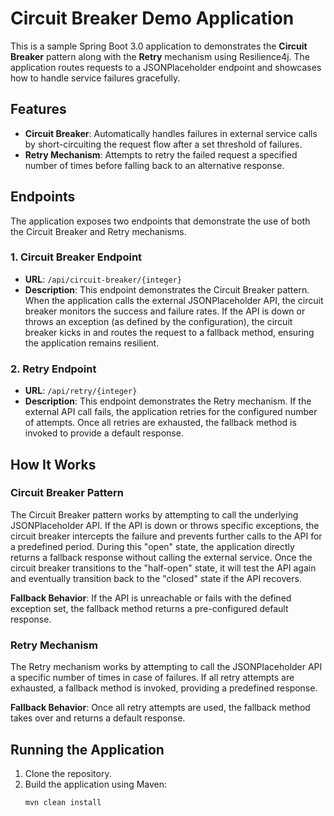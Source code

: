 # Circuit Breaker Demo Application

This is a sample Spring Boot 3.0 application to demonstrates the **Circuit Breaker** pattern along with the **Retry** mechanism using Resilience4j. The application routes requests to a JSONPlaceholder endpoint and showcases how to handle service failures gracefully.

## Features

- **Circuit Breaker**: Automatically handles failures in external service calls by short-circuiting the request flow after a set threshold of failures.
- **Retry Mechanism**: Attempts to retry the failed request a specified number of times before falling back to an alternative response.

## Endpoints

The application exposes two endpoints that demonstrate the use of both the Circuit Breaker and Retry mechanisms.

### 1. **Circuit Breaker Endpoint**

- **URL**: `/api/circuit-breaker/{integer}`
- **Description**: This endpoint demonstrates the Circuit Breaker pattern. When the application calls the external JSONPlaceholder API, the circuit breaker monitors the success and failure rates. If the API is down or throws an exception (as defined by the configuration), the circuit breaker kicks in and routes the request to a fallback method, ensuring the application remains resilient.

### 2. **Retry Endpoint**

- **URL**: `/api/retry/{integer}`
- **Description**: This endpoint demonstrates the Retry mechanism. If the external API call fails, the application retries for the configured number of attempts. Once all retries are exhausted, the fallback method is invoked to provide a default response.

## How It Works

### Circuit Breaker Pattern

The Circuit Breaker pattern works by attempting to call the underlying JSONPlaceholder API. If the API is down or throws specific exceptions, the circuit breaker intercepts the failure and prevents further calls to the API for a predefined period. During this "open" state, the application directly returns a fallback response without calling the external service. Once the circuit breaker transitions to the "half-open" state, it will test the API again and eventually transition back to the "closed" state if the API recovers.

**Fallback Behavior**: If the API is unreachable or fails with the defined exception set, the fallback method returns a pre-configured default response.

### Retry Mechanism

The Retry mechanism works by attempting to call the JSONPlaceholder API a specific number of times in case of failures. If all retry attempts are exhausted, a fallback method is invoked, providing a predefined response.

**Fallback Behavior**: Once all retry attempts are used, the fallback method takes over and returns a default response.

## Running the Application

1. Clone the repository.
2. Build the application using Maven:
   ```bash
   mvn clean install
